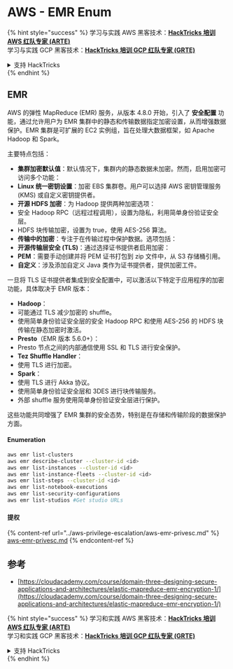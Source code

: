 # AWS - EMR Enum

{% hint style="success" %}
学习与实践 AWS 黑客技术：<img src="../../../.gitbook/assets/image (1).png" alt="" data-size="line">[**HackTricks 培训 AWS 红队专家 (ARTE)**](https://training.hacktricks.xyz/courses/arte)<img src="../../../.gitbook/assets/image (1).png" alt="" data-size="line">\
学习与实践 GCP 黑客技术：<img src="../../../.gitbook/assets/image (2).png" alt="" data-size="line">[**HackTricks 培训 GCP 红队专家 (GRTE)**<img src="../../../.gitbook/assets/image (2).png" alt="" data-size="line">](https://training.hacktricks.xyz/courses/grte)

<details>

<summary>支持 HackTricks</summary>

* 查看 [**订阅计划**](https://github.com/sponsors/carlospolop)!
* **加入** 💬 [**Discord 群组**](https://discord.gg/hRep4RUj7f) 或 [**Telegram 群组**](https://t.me/peass) 或 **关注** 我们的 **Twitter** 🐦 [**@hacktricks\_live**](https://twitter.com/hacktricks\_live)**.**
* **通过向** [**HackTricks**](https://github.com/carlospolop/hacktricks) 和 [**HackTricks Cloud**](https://github.com/carlospolop/hacktricks-cloud) GitHub 仓库提交 PR 分享黑客技巧。

</details>
{% endhint %}

## EMR

AWS 的弹性 MapReduce (EMR) 服务，从版本 4.8.0 开始，引入了 **安全配置** 功能，通过允许用户为 EMR 集群中的静态和传输数据指定加密设置，从而增强数据保护。EMR 集群是可扩展的 EC2 实例组，旨在处理大数据框架，如 Apache Hadoop 和 Spark。

主要特点包括：

* **集群加密默认值**：默认情况下，集群内的静态数据未加密。然而，启用加密可访问多个功能：
* **Linux 统一密钥设置**：加密 EBS 集群卷。用户可以选择 AWS 密钥管理服务 (KMS) 或自定义密钥提供者。
* **开源 HDFS 加密**：为 Hadoop 提供两种加密选项：
* 安全 Hadoop RPC（远程过程调用），设置为隐私，利用简单身份验证安全层。
* HDFS 块传输加密，设置为 true，使用 AES-256 算法。
* **传输中的加密**：专注于在传输过程中保护数据。选项包括：
* **开源传输层安全 (TLS)**：通过选择证书提供者启用加密：
* **PEM**：需要手动创建并将 PEM 证书打包到 zip 文件中，从 S3 存储桶引用。
* **自定义**：涉及添加自定义 Java 类作为证书提供者，提供加密工件。

一旦将 TLS 证书提供者集成到安全配置中，可以激活以下特定于应用程序的加密功能，具体取决于 EMR 版本：

* **Hadoop**：
* 可能通过 TLS 减少加密的 shuffle。
* 使用简单身份验证安全层的安全 Hadoop RPC 和使用 AES-256 的 HDFS 块传输在静态加密时激活。
* **Presto**（EMR 版本 5.6.0+）：
* Presto 节点之间的内部通信使用 SSL 和 TLS 进行安全保护。
* **Tez Shuffle Handler**：
* 使用 TLS 进行加密。
* **Spark**：
* 使用 TLS 进行 Akka 协议。
* 使用简单身份验证安全层和 3DES 进行块传输服务。
* 外部 shuffle 服务使用简单身份验证安全层进行保护。

这些功能共同增强了 EMR 集群的安全态势，特别是在存储和传输阶段的数据保护方面。

#### Enumeration
```bash
aws emr list-clusters
aws emr describe-cluster --cluster-id <id>
aws emr list-instances --cluster-id <id>
aws emr list-instance-fleets --cluster-id <id>
aws emr list-steps --cluster-id <id>
aws emr list-notebook-executions
aws emr list-security-configurations
aws emr list-studios #Get studio URLs
```
#### 提权

{% content-ref url="../aws-privilege-escalation/aws-emr-privesc.md" %}
[aws-emr-privesc.md](../aws-privilege-escalation/aws-emr-privesc.md)
{% endcontent-ref %}

## 参考

* [https://cloudacademy.com/course/domain-three-designing-secure-applications-and-architectures/elastic-mapreduce-emr-encryption-1/](https://cloudacademy.com/course/domain-three-designing-secure-applications-and-architectures/elastic-mapreduce-emr-encryption-1/)

{% hint style="success" %}
学习和实践 AWS 黑客技术：<img src="../../../.gitbook/assets/image (1).png" alt="" data-size="line">[**HackTricks 培训 AWS 红队专家 (ARTE)**](https://training.hacktricks.xyz/courses/arte)<img src="../../../.gitbook/assets/image (1).png" alt="" data-size="line">\
学习和实践 GCP 黑客技术：<img src="../../../.gitbook/assets/image (2).png" alt="" data-size="line">[**HackTricks 培训 GCP 红队专家 (GRTE)**<img src="../../../.gitbook/assets/image (2).png" alt="" data-size="line">](https://training.hacktricks.xyz/courses/grte)

<details>

<summary>支持 HackTricks</summary>

* 查看 [**订阅计划**](https://github.com/sponsors/carlospolop)!
* **加入** 💬 [**Discord 群组**](https://discord.gg/hRep4RUj7f) 或 [**Telegram 群组**](https://t.me/peass) 或 **关注** 我们的 **Twitter** 🐦 [**@hacktricks\_live**](https://twitter.com/hacktricks\_live)**.**
* **通过向** [**HackTricks**](https://github.com/carlospolop/hacktricks) 和 [**HackTricks Cloud**](https://github.com/carlospolop/hacktricks-cloud) GitHub 仓库提交 PR 来分享黑客技巧。

</details>
{% endhint %}
